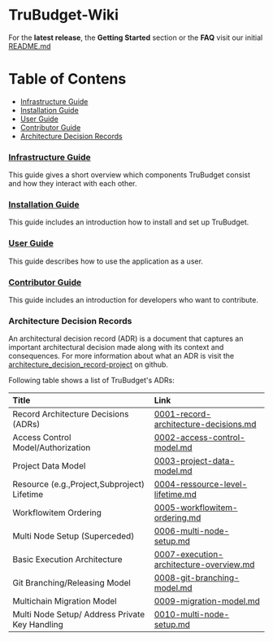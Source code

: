 # TruBudget-Wiki <!-- omit in TOC -->

For the **latest release**, the **Getting Started** section or the **FAQ** visit our initial [README.md](https://github.com/openkfw/TruBudget/blob/master/README.md)

# Table of Contens <!-- omit in TOC -->

- [Infrastructure Guide](#infrastructure-guide)
- [Installation Guide](#installation-guide)
- [User Guide](#user-guide)
- [Contributor Guide](#contributor-guide)
- [Architecture Decision Records](#architecture-decision-records)

### [Infrastructure Guide](./wiki/Infrastructure-Guide/Infrastructure-Guide.md)

This guide gives a short overview which components TruBudget consist and how they interact with each other.

### [Installation Guide](./wiki/Installation-Guide/Installation-Guide.md)

This guide includes an introduction how to install and set up TruBudget.

### [User Guide](./wiki/User-Guide/README.md)

This guide describes how to use the application as a user.

### [Contributor Guide](./wiki/Contributor-Guide/Contributor-Guide.md)

This guide includes an introduction for developers who want to contribute.

### Architecture Decision Records

An architectural decision record (ADR) is a document that captures an important architectural decision made along with its context and consequences.
For more information about what an ADR is visit the [architecture_decision_record-project](https://github.com/joelparkerhenderson/architecture_decision_record) on github.

Following table shows a list of TruBudget's ADRs:

| Title                                          | Link                                                                                   |
| :--------------------------------------------- | :------------------------------------------------------------------------------------- |
| Record Architecture Decisions (ADRs)           | [0001-record-architecture-decisions.md](adr/0001-record-architecture-decisions.md)     |
| Access Control Model/Authorization             | [0002-access-control-model.md](adr/0002-access-control-model.md)                       |
| Project Data Model                             | [0003-project-data-model.md ](adr/0003-project-data-model.md)                          |
| Resource (e.g.,Project,Subproject) Lifetime    | [0004-ressource-level-lifetime.md](adr/0004-ressource-level-lifetime.md)               |
| Workflowitem Ordering                          | [0005-workflowitem-ordering.md](adr/0005-workflowitem-ordering.md)                     |
| Multi Node Setup (Superceded)                  | [0006-multi-node-setup.md](adr/0006-multi-node-setup.md)                               |
| Basic Execution Architecture                   | [0007-execution-architecture-overview.md](adr/0007-execution-architecture-overview.md) |
| Git Branching/Releasing Model                  | [0008-git-branching-model.md](adr/0008-git-branching-model.md)                         |
| Multichain Migration Model                     | [0009-migration-model.md](adr/0009-migration-model.md)                                 |
| Multi Node Setup/ Address Private Key Handling | [0010-multi-node-setup.md](adr/0010-multi-node-setup.md)                               |
